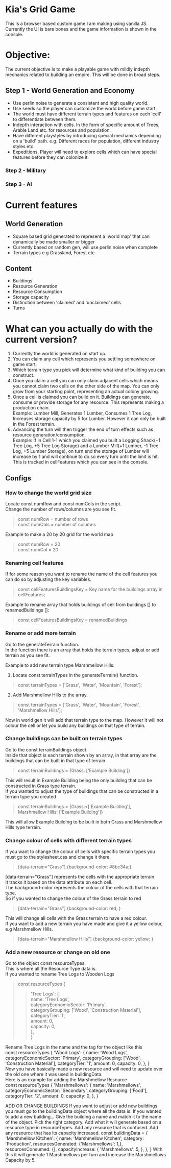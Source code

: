 # Kia's Grid Game 
This is a browser based custom game I am making using vanilla JS. <br>
Currently the UI is bare bones and the game information is shown in the console. <br>

# Objective:
The current objective is to make a playable game with mildly indepth mechanics related to building an empire. This will be done in broad steps. <br>

## Step 1 - World Generation and Economy 
- Use perlin noise to generate a consistent and high quality world. <br>
- Use seeds so the player can customize the world before game start. 
- The world must have different terrain types and features on each 'cell' to differentiate between them. <br>
- Indepth interaction with cells. In the form of specific amount of Trees, Arable Land etc. for resources and  population.<br>
- Have different playstyles by introducing special mechanics depending on a 'build' path. e.g. Different races for population, different industry styles etc.  <br>
- Expeditions. Player will need to explore cells which can have special features before they can colonize it. <br>

### Step 2 - Military <br>
### Step 3 - Ai <br>

# Current features <br>
## World Generation <br>
- Square based grid generated to represent a 'world map' that can dynamically be made smaller or bigger <br>
- Currently based on random gen, will use perlin noise when complete <br>
- Terrain types e.g Grassland, Forest etc <br>

## Content <br>
- Buildings  <br>
- Resource Generation <br>
- Resource Consumption <br>
- Storage capacity <br>
- Distinction between 'claimed' and 'unclaimed' cells <br>
- Turns <br>

# What can you actually do with the current version? <br>
1. Currently the world is generated on start up. <br>
2. You can claim any cell which represents you settling somewhere on game start. <br>
3. Which terrain type you pick will determine what kind of building you can construct. <br>
4. Once you claim a cell you can only claim adjacent cells which means you cannot claim two cells on the other side of the map. You can only grow from your starting point, representing an actual colony growing. <br>
5. Once a cell is claimed you can build on it. Buildings can generate, consume or provide storage for any resource. This represents making a production chain. <br>
Example: Lumber Mill, Generates 1 Lumber, Consumes 1 Tree Log, Increases storage capacity by 5 for Lumber. However it can only be built in the Forest terrain. <br>
6. Advancing the turn will then trigger the end of turn effects such as resource generation/consumption. <br>
Example: If in Cell 1-1 which you claimed you built a Logging Shack(+1 Tree Log, +5 Tree Log Storage) and a Lumber Mill(+1 Lumber, -1 Tree Log, +5 Lumber Storage), on turn end the storage of Lumber will increase by 1 and will continue to do so every turn until the limit is hit. This is tracked in cellFeatures which you can see in the console. <br>

## Configs <br>
### How to change the world grid size <br>
Locate const numRow and const numCols in the script.<br>
Change the number of rows/columns are you see fit.<br>

>const numRow = number of rows <br>
>const numCols = number of columns <br>

Example to make a 20 by 20 grid for the world map<br>

>const numRow = 20 <br>
>const numCol = 20 <br>

### Renaming cell features <br>
If for some reason you want to rename the name of the cell features you can do so by adjusting the key variables. <br>

>const cellFeaturesBuildingsKey = Key name for the buildings array in cellFeatures; <br>

Example to rename array that holds buildings of cell from buildings [] to renamedBuildings []: <br>

>const cellFeaturesBuildingsKey = renamedBuildings <br>

### Rename or add more terrain <br>
Go to the generateTerrain function. <br>
In the function there is an array that holds the terrain types, adjust or add terrain as you see fit. <br>

Example to add new terrain type Marshmellow Hills: <br>
1. Locate const terrainTypes in the generateTerrain() function. <br>

>const terrainTypes = ['Grass', 'Water', 'Mountain', 'Forest']; <br>

2. Add Marshmellow Hills to the array. <br>

>const terrainTypes = ['Grass', 'Water', 'Mountain', 'Forest', 'Marshmellow Hills']; <br>

Now in world gen it will add that terrain type to the map. However it will not colour the cell or let you build any buildings on that type of terrain. <br>

### Change buildings can be built on terrain types <br>
Go to the const terrainBuildings object. <br>
Inside that object is each terrain shown by an array, in that array are the buildings that can be built in that type of terrain. <br>

>const terrainBuildings = {Grass: ['Example Building']} 

This will result in Example Building being the only building that can be constructed in Grass type terrain. <br>
If you wanted to adjust the type of buildings that can be constructed in a terrain type you created<br>

>const terrainBuildings = {Grass:<['Example Building'],<br>
Marshmellow Hills: ['Example Building']} <br>

This will allow Example Building to be built in both Grass and Marshmellow Hills type terrain. <br>

### Change colour of cells with different terrain types <br/>
If you want to change the colour of cells with specific terrain types you must go to the stylesheet.css and change it there. <br>

>[data-terrain="Grass"] {background-color: #8bc34a;} <br>

[data-terrain="Grass"] represents the cells with the appropriate terrain. <br>
It tracks it based on the data attribute on each cell. <br>
The background-color represents the colour of the cells with that terrain type. <br>
So if you wanted to change the colour of the Grass terrain to red<br>

>[data-terrain="Grass"] {background-color: red; } <br>

This will change all cells with the Grass terrain to have a red colour. <br>
If you want to add a new terrain you have made and give it a yellow colour, e.g Marshmellow Hills. <br>

>[data-terrain="Marshmellow Hills"] {background-color: yellow; } <br>

### Add a new resource or change an old one <br/>
Go to the object const resourceTypes.<br>
This is where all the Resource Type data is.  <br>
If you wanted to rename Tree Logs to Wooden Logs <br>

>const resourceTypes {<br>
>>'Tree Logs': { <br>
>>name: 'Tree Logs', <br>
categoryEconomicSector: 'Primary', <br>
categoryGrouping: ['Wood', 'Construction Material'], <br>
categoryTier: '1', <br>
amount: 0, <br>
capacity: 0, <br>
}, <br>
} <br>

Rename Tree Logs in the name and the tag for the object like this <br>
    const resourceTypes {
        'Wood Logs': {
        name: 'Wood Logs',
        categoryEconomicSector: 'Primary',
        categoryGrouping: ['Wood', 'Construction Material'],
        categoryTier: '1',
        amount: 0,
        capacity: 0,
        },
    } <br/>
Now you have basically made a new resource and will need to update over the old one where it was used in buildingData.<br/>
Here is an example for adding the Marshmellow Resource <br/>
     const resourceTypes {
        'Marshmellows': {
        name: 'Marshmellows',
        categoryEconomicSector: 'Secondary',
        categoryGrouping: ['Food'],
        categoryTier: '2',
        amount: 0,
        capacity: 0,
        },
    } <br/>

ADD OR CHANGE BUILDINGS
If you want to adjust or add new buildings you must go to the buildingData object where all the data is.
If you wanted to add a new building...
Give the building a name and match it to the name of the object. Pick the right category. Add what it will generate based on a resource type in resourceTypes. Add any resource that is confused. Add any resource that has its capacity increased.
    const buildingData = {
    'Marshmellow Kitchen': {
        name: 'Marshmellow Kitchen',
        category: 'Production',
        resourcesGenerated: {'Marshmellows': 1,},
        resourcesConsumed: {},
        capacityIncrease: {
        'Marshmellows': 5,
        },
        },
    }
With this it will generate 1 Marshmellows per turn and increase the Marshmellows Capacity by 5.
